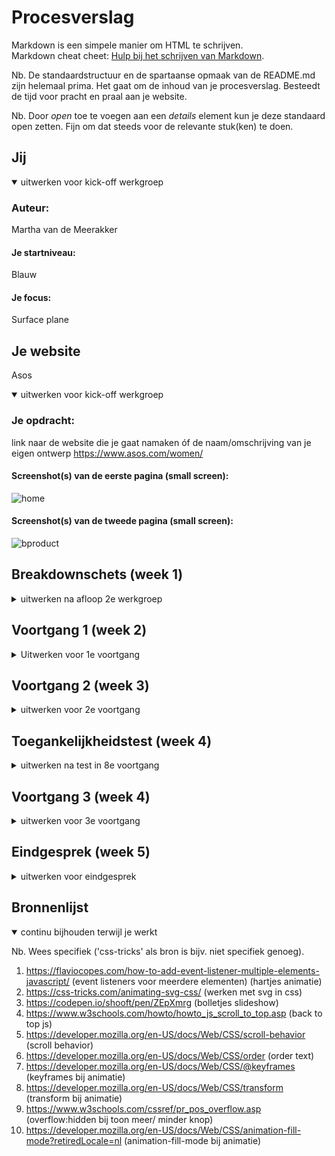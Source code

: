 # Procesverslag
Markdown is een simpele manier om HTML te schrijven.  
Markdown cheat cheet: [Hulp bij het schrijven van Markdown](https://github.com/adam-p/markdown-here/wiki/Markdown-Cheatsheet).

Nb. De standaardstructuur en de spartaanse opmaak van de README.md zijn helemaal prima. Het gaat om de inhoud van je procesverslag. Besteedt de tijd voor pracht en praal aan je website.

Nb. Door *open* toe te voegen aan een *details* element kun je deze standaard open zetten. Fijn om dat steeds voor de relevante stuk(ken) te doen.





## Jij

<details open>
<summary>uitwerken voor kick-off werkgroep</summary>

### Auteur:
Martha van de Meerakker

#### Je startniveau:
Blauw

#### Je focus:
Surface plane
 
</details>





## Je website
Asos

<details open>
<summary>uitwerken voor kick-off werkgroep</summary>

### Je opdracht:
link naar de website die je gaat namaken óf de naam/omschrijving van je eigen ontwerp
https://www.asos.com/women/ 


#### Screenshot(s) van de eerste pagina (small screen): 
![home](https://user-images.githubusercontent.com/90323802/136040810-42fcde8a-e6a7-4512-bd81-a0b0a658a265.png)





#### Screenshot(s) van de tweede pagina (small screen):
![bproduct](https://user-images.githubusercontent.com/90323802/136040832-5e0e8ebd-e15c-4e39-9ac7-14b60d0b9967.png)

 
</details>





## Breakdownschets (week 1)

<details>
<summary>uitwerken na afloop 2e werkgroep</summary>

### de hele pagina: 
<img width="476" alt="breakdown" src="https://user-images.githubusercontent.com/90323802/136040936-275bddae-d5c5-4fca-8971-0b845feb21db.png">
 

### dynamisch deel (bijv menu): 
<img width="301" alt="menu" src="https://user-images.githubusercontent.com/90323802/136040951-30339b0a-c4cd-4dc7-a0fc-d2bdf95b4bd7.png">



</details>





## Voortgang 1 (week 2)

<details>!

<summary>
Uitwerken voor 1e voortgang</summary>

### Stand van zaken
hier dit ging goed & dit was lastig (neem ook screenshots op van delen van je website en code)
Deze week merkte ik dat ik het lastig vond om op te starten met het maken van de header. Hiervan ging de html wel vanzelfsprekend, maar moest ik nog even wat uitvogelen met de css. Uiteindelijk is het wel goed gekomen met wat hulp van Sanne, zie hieronder. 
 
 <img width="959" alt="Schermafbeelding 2021-11-11 om 13 41 14" src="https://user-images.githubusercontent.com/90323802/141300538-34503921-b01d-40cc-91bb-64e755122abc.png">
 

<img width="229" alt="Schermafbeelding 2021-11-11 om 13 48 35" src="https://user-images.githubusercontent.com/90323802/141301103-3c633f4f-85f8-4453-b3a4-ed2607dab8bf.png">

 


### Agenda voor meeting
samen met je groepje opstellen

Vera: Hoe plaats ik verschillende soorten teksten over afbeeldingen? En hoe houd ik de afbeelding dan ook een link?
Sidney: Hoe maak ik een hamburgermenu? Javascript transitions van de homepage.
Martha: Hoe maak je iets responsive? Hoe maak je een hamburgermenu?


### Verslag van meeting
hier na afloop snel de uitkomsten van de meeting vastleggen

We hebben met z'n drieën een gesprek gehad met Caro. Hier hebben we het over gehad waar we tegenaan liepen en hoe we het beste een aantal dingen kunnen gaan aanpakken. Bijvoorbeeld hoe je het beste tekst over afbeeldingen kunt plaatsen, deze info had vooral Vera nodig. Sidney en ik hadden de vraag over de hamburgermenu. Hier zijn we vanwege tijdsdruk niet zo heel erg op diep in gegaan, maar kwam het er op neer dat Sidney en ik meer naar de opdrachten op DlO moeten gaan kijken en ons meer gaan verdiepen. Een groot deel staat hier ook op en kun je er zelf mee oefenen eerst om bepaalde onderdelen onder de knie te kunnen krijgen.

</details>





## Voortgang 2 (week 3)

<details>
<summary>uitwerken voor 2e voortgang</summary>

### Stand van zaken
hier dit ging goed & dit was lastig (neem ook screenshots op van delen van je website en code)

 Ik merkte dat ik deze week niet zo heel veel tijd had besteed aan FED, doordat we deze week voor vormgeving een belangrijke opdracht hadden. Hierdoor merkte ik dat ik wat achterliep en ben ik uiteindelijk aan het einde van de week snel gaan verdiepen in hoe ik mijn tweede pagina wil gaan aanpakken. Na het gesprek met Caro over de slideshow kon ik hiermee verder zie hieronder. 
 
 
 <img width="1220" alt="Schermafbeelding 2021-11-11 om 13 40 41" src="https://user-images.githubusercontent.com/90323802/141300502-425b41e7-557f-460d-b375-b37d65fdcd9a.png">
 
 
<img width="282" alt="Schermafbeelding 2021-11-11 om 13 53 50" src="https://user-images.githubusercontent.com/90323802/141301447-c0da75a6-78bb-4c57-8cba-72e9d2a67a24.png">

 


### Agenda voor meeting
samen met je groepje opstellen

Vera: Hoe maak je een goede carrousel? En wat kan ik doen met mijn hero image dat verandert bij een breakpoint?
Sidney: Hoe maak je een carrousel?
Martha: Hoe maak je een slideshow/ carrousel? 

### Verslag van meeting
hier na afloop snel de uitkomsten van de meeting vastleggen
 
Deze week hebben we een gesprek met Midas gehad. En hebben we het voornamelijk over carrousels gehad, hier hadden we met z'n allen wat mee te maken. Dit gesprek heeft ons veel goeds gedaan en konden we makkelijk weer verder met het maken van dit onderdeel. Verder heb ik over de slideshow niet meer kunnen vragen dus heb ik besloten om Caro een berichtje te sturen die mij hier wellicht mee kon helpen. Tijdens de meeting vertelde ze mij dat ze eigenlijk niet veel van Javascript af weet en heeft ze mij de code gegeven van haar die ze ooit heeft gebruikt. Hiermee ben ik zelf wat mee gaan experimenteren en heb ik het mijn eigen er van gemaakt. 
</details>





## Toegankelijkheidstest (week 4)

<details>
<summary>uitwerken na test in 8e voortgang</summary>

### Bevindingen
Lijst met je bevindingen die in de test naar voren kwamen:

#### Screen reader
Toen ik het ging uittesten met de screenreader viel mij op dat hij veel dingen oversloeg, hij kon geen afbeeldingen voor lezen omdat deze geen alt hadden.
Door dit te kunnen oplossen moet ik deze dus wel toevoegen en kan het voorgelezen worden door de screenreader. 

#### Tab toets
Ook hier merkte ik dat het niet zo goed ging van navigeren naar bepaalde elementen. Om dit te kunnen voorkomen zal ik dus meer labels moeten toevoegen. 

#### Parkissonstest + toegankelijkheidsbril
Zelf heb ik de parkissontest gedaan, wat ik zelf niet perse ooit had ervaren. Een heel gek gevoel waardoor je minder makkelijk op dingen kan klikken of typen. Je krijgt de hele tijd als het ware een schok en doordat mijn website nog niet helemaal af was kon ik niet een grote conclusie trekken maar wel door een aantal knoppen groot te maken zodat de gebruiker bij een schok of diegene uitschiet alsnog hier gemakkelijk op kan klikken. Dit geldt hetzelfde voor de bril. 

</details>





## Voortgang 3 (week 4)

<details>
<summary>uitwerken voor 3e voortgang</summary>

### Stand van zaken
hier dit ging goed & dit was lastig (neem ook screenshots op van delen van je website en code)
 
Na veel onderzoek gedaan te hebben ben ik ook begonnen met het hamburgermenu dit ging met de html prima en wat lastiger met de javascript. Maar uiteindelijk ben ik op dit resultaat gekomen, na met klasgenoten het hierover te hebben. Zie hieronder.
 
 <img width="567" alt="Schermafbeelding 2021-11-11 om 14 20 55" src="https://user-images.githubusercontent.com/90323802/141305406-16d6329b-c7c5-43a9-9392-d6a3f28aa6c6.png">

<img width="793" alt="Schermafbeelding 2021-11-11 om 14 21 05" src="https://user-images.githubusercontent.com/90323802/141305413-1b319046-7f91-4778-affc-acf5009b210d.png">
<img width="277" alt="Schermafbeelding 2021-11-11 om 14 22 50" src="https://user-images.githubusercontent.com/90323802/141305528-2c8f0bd9-dca2-4f48-abc2-d1882605d2a1.png">

 
### Agenda voor meeting
samen met je groepje opstellen

Vera: Hoe kan ik een dropdown maken in mijn footer?
Sidney: Hoe stel ik een uitklapbare menu op?
Martha: Hoe stel ik mijn hamburgermenu op?


### Verslag van meeting
hier na afloop snel de uitkomsten van de meeting vastleggen

Deze week hebben we een gesprek met Sanne gehad. We hebben het hier vooral gehad over uitklapbare menu's, hier had ik zelf niet perse heel veel mee te maken maar wel handig om te zien hoe dit uberhaupt werkt. Wel heb ik gezien hoe je een hamburgermenu ongeveer opstelt wat erg handig was. Dit hebben we geleerd door eigenlijk te kijken naar het live coderen van Sanne en konden we ondertussen vragen hierover stellen. Ik merkte dat ik deze week niet heel veel vragen had, want ik was lekker bezig met het maken van mijn tweede pagina. 

</details>





## Eindgesprek (week 5)

<details>
<summary>uitwerken voor eindgesprek</summary>

### Stand van zaken
hier dit ging goed & dit was lastig (neem ook screenshots op van delen van je website en code)
 <img width="410" alt="Schermafbeelding 2021-11-11 om 13 44 04" src="https://user-images.githubusercontent.com/90323802/141300576-af9379fd-bde3-49f3-8b8d-151a7e6593bc.png">
 
Zoals je hier kan zien ben ik veel met tops gaan werken waardoor de website steeds slechter werd opgebouwd. Ik ben hierna ook gaan werken met classes en zonder tops, zie hieronder. 

 <img width="291" alt="Schermafbeelding 2021-11-11 om 13 56 43" src="https://user-images.githubusercontent.com/90323802/141301879-b368476a-2db4-437d-8aa3-c0aad3fbd4e7.png">
 
Ook het maken van de animatie vond ik erg lastig om mee te beginnen, maar ben ik gaan werken met svg's ipv png's zodat het makkelijker was om deze aan te kunnen passen in de CSS.
 
<img width="957" alt="Schermafbeelding 2021-11-11 om 13 59 21" src="https://user-images.githubusercontent.com/90323802/141302235-b4d2cfd9-651a-41cf-8f79-9bb75eaf84c4.png">

<img width="419" alt="Schermafbeelding 2021-11-11 om 13 59 30" src="https://user-images.githubusercontent.com/90323802/141302251-b7323796-a246-4640-a95e-33f4ac1b0b78.png">


Ik merkte dat de vier weken voor mij erg weinig waren, ik moet altijd er opstarten met programmeren en loop vaak snel vast tijdens het proces. Hierdoor heb ik mijn website voor het eindgesprek ook niet af kunnen krijgen helaas en ben ik voor de herkansing gegaan. Snel ben ik dus gelijk mijn tijd gaan gebruiken om het verder af te kunnen maken. Tijdens het begin hiervan merkte ik dat ik veel met tops aan het werken was en dat er een soort witruimte onstond in mijn website. Ik ben toen naar Ymaro gegaan om te kijken wat dit was en hij gaf aan dat het beste was om al deze tops te verwijderen en verder te gaan. Hierdoor raakte mijn site natuurlijk helemaal in de war en moest ik opeens veel tijd besteden aan de pagina opnieuw stylen. Hierna kon ik pas beginnen met waar ik eigenlijk mee aan wou beginnen. Namelijk de surface plane, ik heb rond deze periode toch een switch willen maken omdat dit goed bij mijn site paste aangezien er veel onderdelen hiervan in voor kwamen en zou het mij dus ook tijd besparen. Ik merkte dat ik hier en daar met Javascript moest gaan werken en dat ik hier af en toe erg veel moeite mee had. Toen ben ik Joris gaan inschakelen mijn studentassistent van vorig jaar die mij altijd goed kon helpen. We zijn samen gaan zitten om de animatie te maken, en na bloed zweet en tranen is het uiteindelijk gelukt. Nadat ik het af heb gekregen ben ik ott de conclusie gekomen om gelijk vanaf het begin meer tijd aan zo'n project te steken en eerder om hulp te vragen voordat het  faataal mis gaat.

### Screenshot(s)

hier screenshot(s) van je eindresultaat
 ![eindresultaat1](https://user-images.githubusercontent.com/90323802/141302593-6d79a7cd-e687-4b08-a54e-7ea22de1f1d5.png)
![eindresultaat2](https://user-images.githubusercontent.com/90323802/141302605-c7b3f71a-a20f-4768-a8f6-0b502a0e10d2.png)

 

</details>





## Bronnenlijst

<details open>
<summary>continu bijhouden terwijl je werkt</summary>

Nb. Wees specifiek ('css-tricks' als bron is bijv. niet specifiek genoeg).

1. https://flaviocopes.com/how-to-add-event-listener-multiple-elements-javascript/ (event listeners voor meerdere elementen) (hartjes animatie)
2. https://css-tricks.com/animating-svg-css/ (werken met svg in css)
3. https://codepen.io/shooft/pen/ZEpXmrg (bolletjes slideshow)
4. https://www.w3schools.com/howto/howto_js_scroll_to_top.asp (back to top js)
5. https://developer.mozilla.org/en-US/docs/Web/CSS/scroll-behavior (scroll behavior)
6. https://developer.mozilla.org/en-US/docs/Web/CSS/order (order text)
7. https://developer.mozilla.org/en-US/docs/Web/CSS/@keyframes (keyframes bij animatie)
8. https://developer.mozilla.org/en-US/docs/Web/CSS/transform (transform bij animatie)
9. https://www.w3schools.com/cssref/pr_pos_overflow.asp (overflow:hidden bij toon meer/ minder knop)
10. https://developer.mozilla.org/en-US/docs/Web/CSS/animation-fill-mode?retiredLocale=nl (animation-fill-mode bij animatie)

</details>
